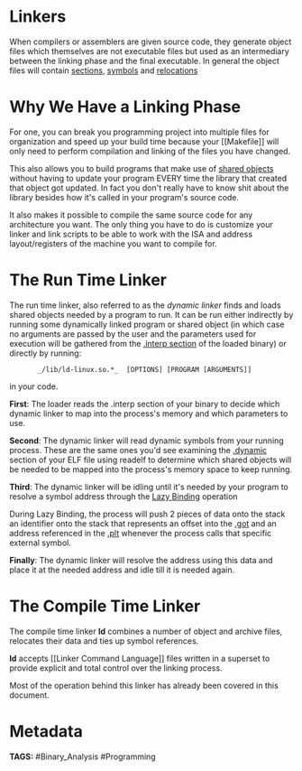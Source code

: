# Linkers
When compilers or assemblers are given source code, they generate object files which themselves are not executable files but used as an intermediary between the linking phase and the final executable. In general the object files will contain [sections](Terms.md#^d196df), [symbols](Terms.md#^cf1f87) and [relocations](Terms.md#^ebed26)

# Why We Have a Linking Phase
For one, you can break you programming project into multiple files for organization and speed up your build time because your [[Makefile]] will only need to perform compilation and linking of the files you have changed.

This also allows you to build programs that make use of [shared objects](Terms.md#^0fe5e4) without having to update your program EVERY time the library that created that object got updated. In fact you don't really have to know shit about the library besides how it's called in your program's source code.

It also makes it possible to compile the same source code for any architecture you want. The only thing you have to do is customize your linker and link scripts to be able to work with the ISA and address layout/registers of the machine you want to compile for.

# The Run Time Linker
The run time linker, also referred to as the _dynamic linker_ finds and loads shared objects needed by a program to run. It can be run either indirectly by running some dynamically linked program or shared object (in which case no arguments are passed by the user and the parameters used for execution will be gathered from the [.interp section](ELF5.md#^67114e) of the loaded binary) or directly by running:
```
       _/lib/ld-linux.so.*_  [OPTIONS] [PROGRAM [ARGUMENTS]]
```
in your code.

**First**: The loader reads the .interp section of your binary to decide which dynamic linker to map into the process's memory and which parameters to use.

**Second**: The dynamic linker will read dynamic symbols from your running process. These are the same ones you'd see examining the [.dynamic](ELF5.md#^5969fb) section of your ELF file using readelf to determine which shared objects will be needed to be mapped into the process's memory space to keep running.

**Third**: The dynamic linker will be idling until it's needed by your program to resolve a symbol address through the [Lazy Binding](Lazy%20Binding.md) operation 

During Lazy Binding, the process will push 2 pieces of data onto the stack an identifier onto the stack that represents an offset into the [.got](ELF5.md#^e73a22) and an address referenced in the [.plt](ELF5.md#^c4117d) whenever the process calls that specific external symbol.

**Finally**: The dynamic linker will resolve the address using this data and place it at the needed address and idle till it is needed again.

# The Compile Time Linker
The compile time linker **ld** combines a number of object and archive files, relocates their data and ties up symbol references.

**ld** accepts [[Linker Command Language]] files written in a superset to provide explicit and total control over the linking process.

Most of the operation behind this linker has already been covered in this document.
# Metadata
**TAGS:** #Binary_Analysis #Programming 